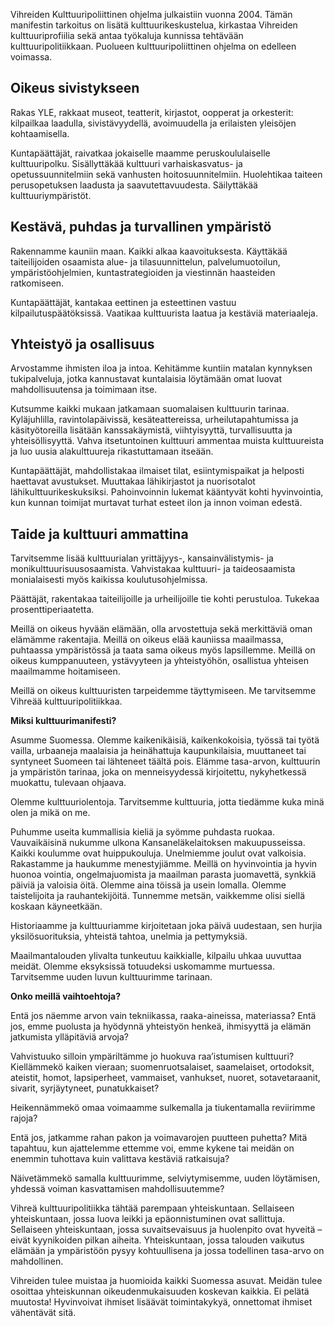 
Vihreiden Kulttuuripoliittinen ohjelma julkaistiin vuonna 2004. Tämän manifestin tarkoitus on lisätä kulttuurikeskustelua, kirkastaa Vihreiden kulttuuriprofiilia sekä antaa työkaluja kunnissa tehtävään kulttuuripolitiikkaan. Puolueen kulttuuripoliittinen ohjelma on edelleen voimassa.

## Oikeus sivistykseen

Rakas YLE, rakkaat museot, teatterit, kirjastot, oopperat ja orkesterit: kilpailkaa laadulla, sivistävyydellä, avoimuudella ja erilaisten yleisöjen kohtaamisella.

Kuntapäättäjät, raivatkaa jokaiselle maamme peruskoululaiselle kulttuuripolku. Sisällyttäkää kulttuuri varhaiskasvatus- ja opetussuunnitelmiin sekä vanhusten hoitosuunnitelmiin. Huolehtikaa taiteen perusopetuksen laadusta ja saavutettavuudesta. Säilyttäkää kulttuuriympäristöt.

## Kestävä, puhdas ja turvallinen ympäristö

Rakennamme kauniin maan. Kaikki alkaa kaavoituksesta. Käyttäkää taiteilijoiden osaamista alue- ja tilasuunnittelun, palvelumuotoilun, ympäristöohjelmien, kuntastrategioiden ja viestinnän haasteiden ratkomiseen.

Kuntapäättäjät, kantakaa eettinen ja esteettinen vastuu kilpailutuspäätöksissä. Vaatikaa kulttuurista laatua ja kestäviä materiaaleja.

## Yhteistyö ja osallisuus

Arvostamme ihmisten iloa ja intoa. Kehitämme kuntiin matalan kynnyksen tukipalveluja, jotka kannustavat kuntalaisia löytämään omat luovat mahdollisuutensa ja toimimaan itse.

Kutsumme kaikki mukaan jatkamaan suomalaisen kulttuurin tarinaa. Kyläjuhlilla, ravintolapäivissä, kesäteattereissa, urheilutapahtumissa ja käsityötoreilla lisätään kanssakäymistä, viihtyisyyttä, turvallisuutta ja yhteisöllisyyttä. Vahva itsetuntoinen kulttuuri ammentaa muista kulttuureista ja luo uusia alakulttuureja rikastuttamaan itseään.

Kuntapäättäjät, mahdollistakaa ilmaiset tilat, esiintymispaikat ja helposti haettavat avustukset. Muuttakaa lähikirjastot ja nuorisotalot lähikulttuurikeskuksiksi. Pahoinvoinnin lukemat kääntyvät kohti hyvinvointia, kun kunnan toimijat murtavat turhat esteet ilon ja innon voiman edestä.

## Taide ja kulttuuri ammattina

Tarvitsemme lisää kulttuurialan yrittäjyys-, kansainvälistymis- ja monikulttuurisuusosaamista. Vahvistakaa kulttuuri- ja taideosaamista monialaisesti myös kaikissa koulutusohjelmissa.

Päättäjät, rakentakaa taiteilijoille ja urheilijoille tie kohti perustuloa. Tukekaa prosenttiperiaatetta.

Meillä on oikeus hyvään elämään, olla arvostettuja sekä merkittäviä oman elämämme rakentajia. Meillä on oikeus elää kauniissa maailmassa, puhtaassa ympäristössä ja taata sama oikeus myös lapsillemme. Meillä on oikeus kumppanuuteen, ystävyyteen ja yhteistyöhön, osallistua yhteisen maailmamme hoitamiseen.

Meillä on oikeus kulttuuristen tarpeidemme täyttymiseen. Me tarvitsemme Vihreää kulttuuripolitiikkaa.

**Miksi kulttuurimanifesti?**

Asumme Suomessa. Olemme kaikenikäisiä, kaikenkokoisia, työssä tai työtä vailla, urbaaneja maalaisia ja heinähattuja kaupunkilaisia, muuttaneet tai syntyneet Suomeen tai lähteneet täältä pois. Elämme tasa-arvon, kulttuurin ja ympäristön tarinaa, joka on menneisyydessä kirjoitettu, nykyhetkessä muokattu, tulevaan ohjaava.

Olemme kulttuuriolentoja. Tarvitsemme kulttuuria, jotta tiedämme kuka minä olen ja mikä on me.

Puhumme useita kummallisia kieliä ja syömme puhdasta ruokaa. Vauvaikäisinä nukumme ulkona Kansaneläkelaitoksen makuupusseissa. Kaikki koulumme ovat huippukouluja. Unelmiemme joulut ovat valkoisia. Rakastamme ja haukumme menestyjiämme. Meillä on hyvinvointia ja hyvin huonoa vointia, ongelmajuomista ja maailman parasta juomavettä, synkkiä päiviä ja valoisia öitä. Olemme aina töissä ja usein lomalla. Olemme taistelijoita ja rauhantekijöitä. Tunnemme metsän, vaikkemme olisi siellä koskaan käyneetkään.

Historiaamme ja kulttuuriamme kirjoitetaan joka päivä uudestaan, sen hurjia yksilösuorituksia, yhteistä tahtoa, unelmia ja pettymyksiä.

Maailmantalouden ylivalta tunkeutuu kaikkialle, kilpailu uhkaa uuvuttaa meidät. Olemme eksyksissä totuudeksi uskomamme murtuessa. Tarvitsemme uuden luvun kulttuurimme tarinaan.

**Onko meillä vaihtoehtoja?**

Entä jos näemme arvon vain tekniikassa, raaka-aineissa, materiassa? Entä jos, emme puolusta ja hyödynnä yhteistyön henkeä, ihmisyyttä ja elämän jatkumista ylläpitäviä arvoja?

Vahvistuuko silloin ympäriltämme jo huokuva raa’istumisen kulttuuri? Kiellämmekö kaiken vieraan; suomenruotsalaiset, saamelaiset, ortodoksit, ateistit, homot, lapsiperheet, vammaiset, vanhukset, nuoret, sotavetaraanit, sivarit, syrjäytyneet, punatukkaiset?

Heikennämmekö omaa voimaamme sulkemalla ja tiukentamalla reviirimme rajoja?

Entä jos, jatkamme rahan pakon ja voimavarojen puutteen puhetta? Mitä tapahtuu, kun ajattelemme ettemme voi, emme kykene tai meidän on enemmin tuhottava kuin valittava kestäviä ratkaisuja?

Näivetämmekö samalla kulttuurimme, selviytymisemme, uuden löytämisen, yhdessä voiman kasvattamisen mahdollisuutemme?

Vihreä kulttuuripolitiikka tähtää parempaan yhteiskuntaan. Sellaiseen yhteiskuntaan, jossa luova leikki ja epäonnistuminen ovat sallittuja. Sellaiseen yhteiskuntaan, jossa suvaitsevaisuus ja huolenpito ovat hyveitä – eivät kyynikoiden pilkan aiheita. Yhteiskuntaan, jossa talouden vaikutus elämään ja ympäristöön pysyy kohtuullisena ja jossa todellinen tasa-arvo on mahdollinen.

Vihreiden tulee muistaa ja huomioida kaikki Suomessa asuvat. Meidän tulee osoittaa yhteiskunnan oikeudenmukaisuuden koskevan kaikkia. Ei pelätä muutosta! Hyvinvoivat ihmiset lisäävät toimintakykyä, onnettomat ihmiset vähentävät sitä.
